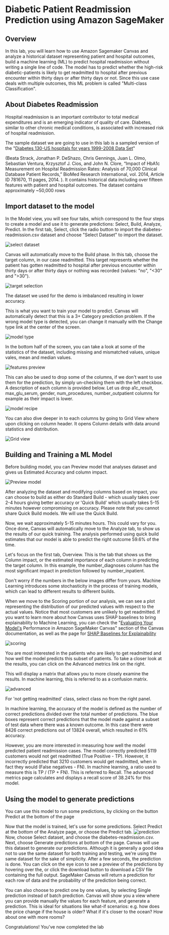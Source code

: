 # Diabetic Patient Readmission Prediction using Amazon SageMaker

## Overview

In this lab, you will learn how to use Amazon Sagemaker Canvas and analyze a historical dataset representing patient and hospital outcomes, build a machine learning (ML) to predict hospital readmission without writing a single line of code. The model has to predict whether the high-risk diabetic-patients is likely to get readmitted to hospital after previous encounter within thirty days or after thirty days or not. Since this use case deals with multiple outcomes, this ML problem is called "Multi-class Classification".


## About Diabetes Readmission

Hospital readmission is an important contributor to total medical expenditures and is an emerging indicator of quality of care. Diabetes, similar to other chronic medical conditions, is associated with increased risk of hospital readmission.

The sample dataset we are going to use in this lab is a sampled version of the "[Diabetes 130-US hospitals for years 1999-2008 Data Set](https://archive.ics.uci.edu/ml/datasets/diabetes+130-us+hospitals+for+years+1999-2008)" 

(Beata Strack, Jonathan P. DeShazo, Chris Gennings, Juan L. Olmo, Sebastian Ventura, Krzysztof J. Cios, and John N. Clore, “Impact of HbA1c Measurement on Hospital Readmission Rates: Analysis of 70,000 Clinical Database Patient Records,” BioMed Research International, vol. 2014, Article ID 781670, 11 pages, 2014. ). It contains historical data including over fifteen features with patient and hospital outcomes. The dataset contains approximately ~50,000 rows

## Import dataset to the model

In the Model view, you will see four tabs, which correspond to the four steps to create a model and use it to generate predictions: Select, Build, Analyze, Predict. In the first tab, Select, click the radio button to import the diabetes-readmission.csv dataset and choose "Select Dataset" to import the dataset.

![select dataset](images/import_dataset.png)

Canvas will automatically move to the Build phase. In this tab, choose the target column, in our case readmitted. This target represents whether the patient has gotten readmitted to hospital after previous encounter within thirty days or after thirty days or nothing was recorded (values: "no", "<30" and ">30").

![target selection](images/target-selection.png)

The dataset we used for the demo is imbalanced resulting in lower accuracy.

This is what you want to train your model to predict. Canvas will automatically detect that this is a 3+ Category prediction problem. If the wrong model type is detected, you can change it manually with the Change type link at the center of the screen.

![model type](images/model-type.png)

In the bottom half of the screen, you can take a look at some of the statistics of the dataset, including missing and mismatched values, unique vales, mean and median values.

![features preview](images/features-preview.png)

This can also be used to drop some of the columns, if we don't want to use them for the prediction, by simply un-checking them with the left checkbox. A description of each column is provided below. Let us drop a1c_result, max_glu_serum, gender, num_procedures, number_outpatient columns for example as their impact is lower.

![model recipe](images/model-recipe.png)

You can also dive deeper in to each columns by going to Grid View where upon clicking on column header. It opens Column details with data around statistics and distribution.

![Grid view](images/columns-grid-view-detail.png)

## Building and Training a ML Model

Before building model, you can Preview model that analyses dataset and gives us Estimated Accuracy and column impact.

![Preview model](images/preview-model.png)

After analyzing the dataset and modifying columns based on impact, you can choose to build as either do Standard Build - which usually takes over 2-4 hours giving better accuracy or 'Quick Build' which usually takes 5-15 minutes however compromising on accuracy. Please note that you cannot share Quick Build models.  We will use the Quick Build.



Now, we wait approximately 5-15 minutes hours. This could vary for you. Once done, Canvas will automatically move to the Analyze tab, to show us the results of our quick training. The analysis performed using quick build estimates that our model is able to predict the right outcome 59.6% of the time.

Let's focus on the first tab, Overview. This is the tab that shows us the Column impact, or the estimated importance of each column in predicting the target column. In this example, the number_diagnoses column has the most significant impact in prediction followed by number_inpatient.

Don't worry if the numbers in the below images differ from yours. Machine Learning introduces some stochasticity in the process of training models, which can lead to different results to different builds.

When we move to the Scoring portion of our analysis, we can see a plot representing the distribution of our predicted values with respect to the actual values. Notice that most customers are unlikely to get readmitted. If you want to learn more about how Canvas uses SHAP baselines to bring explainability to Machine Learning, you can check the "[Evaluating Your Model's](https://docs.aws.amazon.com/sagemaker/latest/dg/canvas-evaluate-model.html) Performance in Amazon SageMaker Canvas" section 
of the Canvas documentation, as well as the page for [SHAP Baselines for Explainability ](https://docs.aws.amazon.com/sagemaker/latest/dg/clarify-feature-attribute-shap-baselines.html)

![scoring](images/scoring.png)

You are most interested in the patients who are likely to get readmitted and how well the model predicts this subset of patients. To take a closer look at the results, you can click on the Advanced metrics link on the right.

This will display a matrix that allows you to more closely examine the results. In machine learning, this is referred to as a confusion matrix.

![advanced](images/advanced.png)

For 'not getting readmitted' class, select class no from the right panel.

In machine learning, the accuracy of the model is defined as the number of correct predictions divided over the total number of predictions. The blue boxes represent correct predictions that the model made against a subset of test data where there was a known outcome. In this case there were 8426 correct predictions out of 13824 overall, which resulted in 61% accuracy.

However, you are more interested in measuring how well the model predicted patient readmission cases. The model correctly predicted 5119 customers would not get readmitted (True Positive - TP). However, it incorrectly predicted that 3210 customers would get readmitted, when in fact they would (False negatives - FN). In machine learning, a ratio used to measure this is TP / (TP + FN). This is referred to Recall. The advanced metrics page calculates and displays a recall score of 38.24% for this model.



## Using the model to generate predictions

You can use this model to run some predictions, by clicking on the button Predict at the bottom of the page

Now that the model is trained, let's use for some predictions. Select Predict at the bottom of the Analyze page, or choose the Predict tab.
![prediction](images/prediction.png)
Now, choose Select dataset, and choose the diabetes-readmission.csv. Next, choose Generate predictions at bottom of the page. Canvas will use this dataset to generate our predictions. Although it is generally a good idea not to use the same dataset for both training and testing, we're using the same dataset for the sake of simplicity. After a few seconds, the prediction is done. You can click on the eye icon to see a preview of the predictions by hovering over the, or click the download button to download a CSV file containing the full output. SageMaker Canvas will return a prediction for each row of data and the probability of the prediction being correct.

You can also choose to predict one by one values, by selecting Single prediction instead of batch prediction. Canvas will show you a view where you can provide manually the values for each feature, and generate a prediction. This is ideal for situations like what-if scenarios: e.g. how does the price change if the house is older? What if it's closer to the ocean? How about one with more rooms?

Congratulations! You've now completed the lab